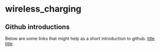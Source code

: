 # wireless_charging

## Github introductions
Below are some links that might help as a short introduction to github.
[title](https://www.youtube.com/watch?v=iv8rSLsi1xo)
[title](https://docs.github.com/en/get-started/quickstart/hello-world)
